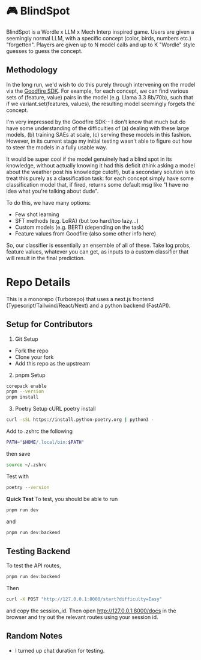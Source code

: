 # 🎮 BlindSpot

BlindSpot is a Wordle x LLM x Mech Interp inspired game. Users are given a seemingly normal LLM, with a specific concept (color, birds, numbers etc.) "forgetten". Players are given up to N model calls and up to K "Wordle" style guesses to guess the concept. 

## Methodology 
In the long run, we'd wish to do this purely through intervening on the model via the [Goodfire SDK](https://docs.goodfire.ai/quickstart#advanced-look-at-a-features-nearest-neighbors). For example, for each concept, we can find various sets of (feature, value) pairs in the model (e.g. Llama 3.3 8b/70b), such that if we variant.set(features, values), the resulting model seemingly forgets the concept. 

I'm very impressed by the Goodfire SDK-- I don't know that much but do have some understanding of the difficulties of (a) dealing with these large models, (b) training SAEs at scale, (c) serving these models in this fashion. However, in its current stage my initial testing wasn't able to figure out how to steer the models in a fully usable way.

It would be super cool if the model genuinely had a blind spot in its knowledge, without actually knowing it had this deficit (think asking a model about the weather post his knowledge cutoff), but a secondary solution is to treat this purely as a classification task: for each concept simply have some classification model that, if fired, returns some default msg like "I have no idea what you're talking about dude".

To do this, we have many options:
- Few shot learning 
- SFT methods (e.g. LoRA) (but too hard/too lazy...)
- Custom models (e.g. BERT) (depending on the task)
- Feature values from Goodfire (also some other info here)

So, our classifier is essentially an ensemble of all of these. Take log probs, feature values, whatever you can get, as inputs to a custom classifier that will result in the final prediction. 

# Repo Details

This is a monorepo (Turborepo) that uses a next.js frontend (Typescript/Tailwind/React/Next) and a python backend (FastAPI).

## Setup for Contributors 
1. Git Setup
- Fork the repo
- Clone your fork 
- Add this repo as the upstream 
2. pnpm Setup
```bash
corepack enable 
pnpm --version 
pnpm install
```
3. Poetry Setup
cURL poetry install
```bash
curl -sSL https://install.python-poetry.org | python3 -
```
Add to .zshrc the following 
```bash 
PATH="$HOME/.local/bin:$PATH"
```
then save
```bash 
source ~/.zshrc
```
Test with
```bash
poetry --version
```
**Quick Test**
To test, you should be able to run
```bash
pnpm run dev
```
and 
```bash
pnpm run dev:backend
```

## Testing Backend
To test the API routes, 
```bash
pnpm run dev:backend
```
Then 
```bash
curl -X POST "http://127.0.0.1:8000/start?difficulty=Easy"
```
and copy the session_id. Then open http://127.0.0.1:8000/docs in the browser and try out the relevant routes using your session id. 

## Random Notes
- I turned up chat duration for testing. 